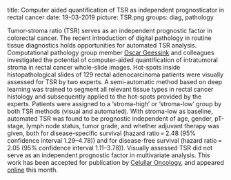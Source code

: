 title: Computer aided quantification of TSR as independent prognosticator in rectal cancer
date: 19-03-2019
picture: TSR.png
groups: diag, pathology

Tumor-stroma ratio (TSR) serves as an independent prognostic factor in colorectal cancer. The recent introduction of digital pathology in routine tissue diagnostics holds opportunities for automated TSR analysis. Computational pathology group member <a href= "https://www.computationalpathologygroup.eu/members/oscar-geessink/">Oscar Geessink</a>  and colleagues investigated the potential of computer-aided quantification of intratumoral stroma in rectal cancer whole-slide images. Hot-spots inside histopathological slides of 129 rectal adenocarcinoma patients were visually assessed for TSR by two experts. A semi-automatic method based on deep learning was trained to segment all relevant tissue types in rectal cancer histology and subsequently applied to the hot-spots provided by the experts. Patients were assigned to a ‘stroma-high’ or ‘stroma-low’ group by both TSR methods (visual and automated). With stroma-low as baseline, automated TSR was found to be prognostic independent of age, gender, pT-stage, lymph node status, tumor grade, and whether adjuvant therapy was given, both for disease-specific survival (hazard ratio = 2.48 (95% confidence interval 1.29–4.78)) and for disease-free survival (hazard ratio = 2.05 (95% confidence interval 1.11–3.78)). Visually assessed TSR did not serve as an independent prognostic factor in multivariate analysis. This work has been accepted for publication by <a href= "https://link.springer.com/journal/13402">Celullar Oncology</a>, and appeared <a href= "https://link.springer.com/article/10.1007%2Fs13402-019-00429-z">online</a> this month. 
